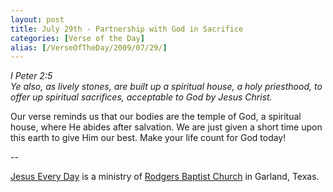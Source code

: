 ```yaml
---
layout: post
title: July 29th - Partnership with God in Sacrifice
categories: [Verse of the Day]
alias: [/VerseOfTheDay/2009/07/29/]
---
```


_I Peter 2:5  
Ye also, as lively stones, are built up a spiritual house, a holy
priesthood, to offer up spiritual sacrifices, acceptable to God by
Jesus Christ._

Our verse reminds us that our bodies are the temple of God, a
spiritual house, where He abides after salvation. We are just given a
short time upon this earth to give Him our best. Make your life count
for God today!

 --

<a href=http://jesuseveryday.net>Jesus Every Day</a> is a ministry of <a href=http://rodgersbaptist.net>Rodgers Baptist Church</a> in Garland, Texas.
